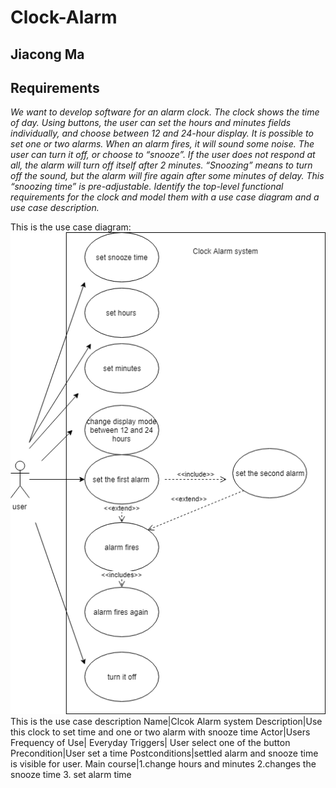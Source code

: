 # Clock-Alarm
## Jiacong Ma


## Requirements


*We want to develop software for an alarm clock.
The clock shows the time of day. Using buttons, the user can set the hours and minutes fields individually, and choose between 12 and 24-hour display.
It is possible to set one or two alarms. When an alarm fires, it will sound some noise. The user can turn it off, or choose to “snooze”. If the user does not respond at all, the alarm will turn off itself after 2 minutes. “Snoozing” means to turn off the sound, but the alarm will fire again after some minutes of delay. This “snoozing time” is pre-adjustable.
Identify the top-level functional requirements for the clock and model them with a use case diagram and a use case description.*

This is the use case diagram:
![image](https://github.com/iiilight/Clock-Alarm/blob/master/CKD.png)
This is the use case description
Name|Clcok Alarm system
Description|Use this clock to set time and one or two alarm with snooze time
Actor|Users
Frequency of Use| Everyday
Triggers| User select one of the button
Precondition|User set a time
Postconditions|settled alarm and snooze time is visible for user.
Main course|1.change hours and minutes 2.changes the snooze time 3. set alarm time 



